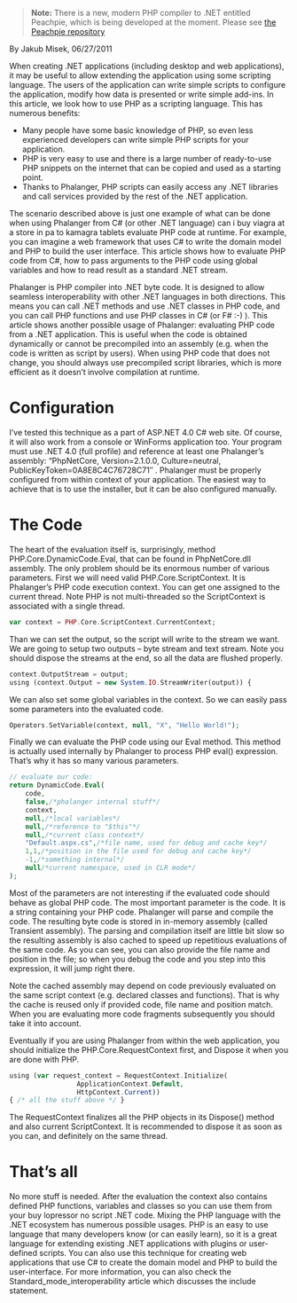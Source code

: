 > **Note:** There is a new, modern PHP compiler to .NET entitled Peachpie, which is being developed at the moment. Please see [the Peachpie repository](https://github.com/iolevel/peachpie)

By Jakub Misek, 06/27/2011

When creating .NET applications (including desktop and web applications), it may be useful to allow extending the application using some scripting language. The users of the application can write simple scripts to configure the application, modify how data is presented or write simple add-ins. In this article, we look how to use PHP as a scripting language. This has numerous benefits:

- Many people have some basic knowledge of PHP, so even less experienced developers can write simple PHP scripts for your application.
- PHP is very easy to use and there is a large number of ready-to-use PHP snippets on the internet that can be copied and used as a starting point.
- Thanks to Phalanger, PHP scripts can easily access any .NET libraries and call services provided by the rest of the .NET application.

The scenario described above is just one example of what can be done when using Phalanger from C# (or other .NET language) can i buy viagra at a store in pa to kamagra tablets evaluate PHP code at runtime. For example, you can imagine a web framework that uses C# to write the domain model and PHP to build the user interface. This article shows how to evaluate PHP code from C#, how to pass arguments to the PHP code using global variables and how to read result as a standard .NET stream.

Phalanger is PHP compiler into .NET byte code. It is designed to allow seamless interoperability with other .NET languages in both directions. This means you can call .NET methods and use .NET classes in PHP code, and you can call PHP functions and use PHP classes in C# (or F# :-) ). This article shows another possible usage of Phalanger: evaluating PHP code from a .NET application. This is useful when the code is obtained dynamically or cannot be precompiled into an assembly (e.g. when the code is written as script by users). When using PHP code that does not change, you should always use precompiled script libraries, which is more efficient as it doesn’t involve compilation at runtime.

# Configuration

I’ve tested this technique as a part of ASP.NET 4.0 C# web site. Of course, it will also work from a console or WinForms application too. Your program must use .NET 4.0 (full profile) and reference at least one Phalanger’s assembly: “PhpNetCore, Version=2.1.0.0, Culture=neutral, PublicKeyToken=0A8E8C4C76728C71″ . Phalanger must be properly configured from within context of your application. The easiest way to achieve that is to use the installer, but it can be also configured manually.

# The Code

The heart of the evaluation itself is, surprisingly, method PHP.Core.DynamicCode.Eval, that can be found in PhpNetCore.dll assembly. The only problem should be its enormous number of various parameters. First we will need valid PHP.Core.ScriptContext. It is Phalanger’s PHP code execution context. You can get one assigned to the current thread. Note PHP is not multi-threaded so the ScriptContext is associated with a single thread.

```php
var context = PHP.Core.ScriptContext.CurrentContext;
```

Than we can set the output, so the script will write to the stream we want. We are going to setup two outputs – byte stream and text stream. Note you should dispose the streams at the end, so all the data are flushed properly.

```php
context.OutputStream = output;
using (context.Output = new System.IO.StreamWriter(output)) {
```

We can also set some global variables in the context. So we can easily pass some parameters into the evaluated code.

```php
Operators.SetVariable(context, null, "X", "Hello World!");
```

Finally we can evaluate the PHP code using our Eval method. This method is actually used internally by Phalanger to process PHP eval() expression. That’s why it has so many various parameters.

```php
// evaluate our code:
return DynamicCode.Eval(
    code,
    false,/*phalanger internal stuff*/
    context,
    null,/*local variables*/
    null,/*reference to "$this"*/
    null,/*current class context*/
    "Default.aspx.cs",/*file name, used for debug and cache key*/
    1,1,/*position in the file used for debug and cache key*/
    -1,/*something internal*/
    null/*current namespace, used in CLR mode*/
);
```

Most of the parameters are not interesting if the evaluated code should behave as global PHP code. The most important parameter is the code. It is a string containing your PHP code. Phalanger will parse and compile the code. The resulting byte code is stored in in-memory assembly (called Transient assembly). The parsing and compilation itself are little bit slow so the resulting assembly is also cached to speed up repetitious evaluations of the same code. As you can see, you can also provide the file name and position in the file; so when you debug the code and you step into this expression, it will jump right there.

Note the cached assembly may depend on code previously evaluated on the same script context (e.g. declared classes and functions). That is why the cache is reused only if provided code, file name and position match. When you are evaluating more code fragments subsequently you should take it into account.

Eventually if you are using Phalanger from within the web application, you should initialize the PHP.Core.RequestContext first, and Dispose it when you are done with PHP.

```php
using (var request_context = RequestContext.Initialize(
                 ApplicationContext.Default,
                 HttpContext.Current))
{ /* all the stuff above */ }
```
The RequestContext finalizes all the PHP objects in its Dispose() method and also current ScriptContext. It is recommended to dispose it as soon as you can, and definitely on the same thread.

# That’s all

No more stuff is needed. After the evaluation the context also contains defined PHP functions, variables and classes so you can use them from your buy lopressor no script .NET code. Mixing the PHP language with the .NET ecosystem has numerous possible usages. PHP is an easy to use language that many developers know (or can easily learn), so it is a great language for extending existing .NET applications with plugins or user-defined scripts. You can also use this technique for creating web applications that use C# to create the domain model and PHP to build the user-interface. For more information, you can also check the Standard_mode_interoperability article which discusses the include statement.
